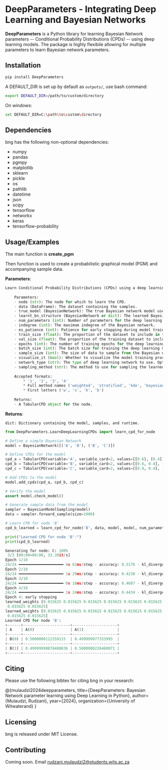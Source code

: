 # DeepParameters - Integrating Deep Learning and Bayesian Networks

**DeepParameters** is a Python library for learning Bayesian Network parameters -- Conditional Probability Distributions (CPDs) -- using deep learning models. The package is highly flexibile allowing for multiple parameters to learn Bayesian network parameters.

## Installation

```bash
pip install DeepParameters
```

A DEFAULT_DIR is set up by default as `outputs/`, use bash command:

```bash
export DEFAULT_DIR=/path/to/custom/directory
```
On windows:

```bash
set DEFAULT_DIR=C:\path\to\custom\directory
```

## Dependencies

bng has the following non-optional dependencies:

- numpy
- pandas
- pgmpy
- matplotlib
- sklearn
- pickle
- os
- pathlib
- datetime
- json
- scipy
- tensorflow
- networkx
- keras
- tensorflow-probability


## Usage/Examples

The main function is **create_pgm**

Then function is used to create a probabilistic graphical model (PGM) and accompanying sample data.

**Parameters**:
```python
Learn Conditional Probability Distributions (CPDs) using a deep learning model for a single node.
    
    Parameters:
    - node (str): The node for which to learn the CPD.
    - data (DataFrame): The dataset containing the samples.
    - true_model (BayesianNetwork): The true Bayesian network model used for comparison.
    - learnt_bn_structure (BayesianNetwork or dict): The learned Bayesian network structure.
    - num_parameters (int): Number of parameters for the deep learning model.
    - indegree (int): The maximum indegree of the Bayesian network.
    - es_patience (int): Patience for early stopping during model training.
    - train_size (float): The proportion of the dataset to include in the train split.
    - val_size (float): The proportion of the training dataset to include in the validation split.
    - epochs (int): The number of training epochs for the deep learning model.
    - batch_size (int): The batch size for training the deep learning model.
    - sample_size (int): The size of data to sample from the Bayesian network.
    - visualize_it (bool): Whether to visualize the model training process.
    - network_type (str): The type of deep learning network to use. Options include 'naive', 'simple', 'medium', 'large', 'bnn'.
    - sampling_method (str): The method to use for sampling the learned weights. Options include '1', '2', '3', '4'.
    
    Accepted formats:
        * '1', '2', '3', '4'
        * Full method names ('weighted', 'stratified', 'kde', 'bayesian')
        * First letters ('w', 's', 'k', 'b')
    
    Returns:
    - A TabularCPD object for the node.
```

**Returns**:
```
dict: Dictionary containing the model, samples, and runtime.
```

```python
from DeepParameters.LearnDeepLearningCPDs import learn_cpd_for_node

# Define a simple Bayesian Network
model = BayesianNetwork([('A', 'B'), ('B', 'C')])

# Define CPDs for the model
cpd_a = TabularCPD(variable='A', variable_card=2, values=[[0.6], [0.4]])
cpd_b = TabularCPD(variable='B', variable_card=2, values=[[0.6, 0.4], [0.5, 0.5]], evidence=['A'], evidence_card=[2])
cpd_c = TabularCPD(variable='C', variable_card=2, values=[[0.9, 0.4], [0.1, 0.6]], evidence=['B'], evidence_card=[2])

# Add CPDs to the model
model.add_cpds(cpd_a, cpd_b, cpd_c)

# Verify the model
assert model.check_model()

# Generate sample data from the model
sampler = BayesianModelSampling(model)
data = sampler.forward_sample(size=1000)

# Learn CPD for node 'B'
cpd_b_learned = learn_cpd_for_node('B', data, model, model, num_parameters=10, network_type='autoencoder', sampling_method="4")

print("Learned CPD for node 'B':")
print(cpd_b_learned)


```
```python
Generating for node: C: 100%
 3/3 [00:00<00:00, 33.39it/s]
Epoch 1/10
24/24 ━━━━━━━━━━━━━━━━━━━━ 4s 62ms/step - accuracy: 0.5176 - kl_divergence: 0.5771 - loss: 0.6213 - val_accuracy: 0.5750 - val_kl_divergence: 0.2780 - val_loss: 0.6081
Epoch 2/10
24/24 ━━━━━━━━━━━━━━━━━━━━ 1s 29ms/step - accuracy: 0.4230 - kl_divergence: 0.1474 - loss: 0.6355 - val_accuracy: 0.5750 - val_kl_divergence: 4.6373e-05 - val_loss: 0.5593
Epoch 3/10
24/24 ━━━━━━━━━━━━━━━━━━━━ 0s 18ms/step - accuracy: 0.4687 - kl_divergence: 2.6430e-05 - loss: 1.1652 - val_accuracy: 0.3750 - val_kl_divergence: -1.7157e-06 - val_loss: 0.6282
Epoch 4/10
24/24 ━━━━━━━━━━━━━━━━━━━━ 1s 24ms/step - accuracy: 0.4434 - kl_divergence: -1.7775e-06 - loss: 8.0636 - val_accuracy: 0.3750 - val_kl_divergence: -1.7728e-06 - val_loss: 0.6203
Epoch 4: early stopping
learned_weights [0.015625 0.015625 0.015625 0.015625 0.015625 0.015625 0.015625 0.015625
 0.015625 0.015625]
learned_weights [0.015625 0.015625 0.015625 0.015625 0.015625 0.015625 0.015625 0.015625
 0.015625 0.015625]
Learned CPD for node 'B':
+------+---------------------+--------------------+
| A    | A(0)                | A(1)               |
+------+---------------------+--------------------+
| B(0) | 0.5000000112159115  | 0.499999977353993  |
+------+---------------------+--------------------+
| B(1) | 0.49999998878408836 | 0.5000000226460071 |
+------+---------------------+--------------------+
```

## Citing

Please use the following bibtex for citing bng in your research:

@{mulaudzi2024deepparameters,
  title={DeepParameters: Bayesian Network parameter learning using Deep Learning in Python},
  author={Mulaudzi, Rudzani},
  year={2024},
  organization={University of Witwaterand}
}

## Licensing

bng is released under MIT License. 





## Contributing

Coming soon. Email rudzani.mulaudzi2@students.wits.ac.za

